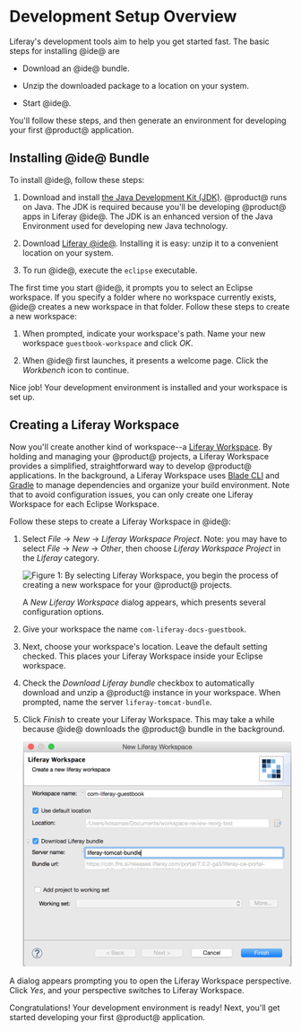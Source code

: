 # Development Setup Overview [](id=development-setup-overview)

Liferay's development tools aim to help you get started fast. The basic steps 
for installing @ide@ are

* Download an @ide@ bundle. 

* Unzip the downloaded package to a location on your system. 

* Start @ide@. 

You'll follow these steps, and then generate an environment for developing your 
first @product@ application. 

## Installing @ide@ Bundle [](id=installing-ide-bundle)

To install @ide@, follow these steps: 

1.  Download and install 
    [the Java Development Kit (JDK)](http://www.oracle.com/technetwork/java/javase/downloads/index.html). 
    @product@ runs on Java. The JDK is required because you'll be developing 
    @product@ apps in Liferay @ide@. The JDK is an enhanced version of the Java 
    Environment used for developing new Java technology. 

2.  Download 
    [Liferay @ide@](https://www.liferay.com/downloads/liferay-projects/liferay-ide).
    Installing it is easy: unzip it to a convenient location on your system. 

3. To run @ide@, execute the `eclipse` executable. 

The first time you start @ide@, it prompts you to select an Eclipse workspace. 
If you specify a folder where no workspace currently exists, @ide@ creates a new 
workspace in that folder. Follow these steps to create a new workspace:

1.  When prompted, indicate your workspace's path. Name your new workspace 
    `guestbook-workspace` and click *OK*. 

2.  When @ide@ first launches, it presents a welcome page. Click the *Workbench* 
    icon to continue. 

Nice job! Your development environment is installed and your workspace is set 
up. 

## Creating a Liferay Workspace [](id=creating-a-liferay-workspace)

Now you'll create another kind of workspace--a 
[Liferay Workspace](/develop/tutorials/-/knowledge_base/7-0/liferay-workspace). 
By holding and managing your @product@ projects, a Liferay Workspace provides a 
simplified, straightforward way to develop @product@ applications. In the 
background, a Liferay Workspace uses 
[Blade CLI](/develop/tutorials/-/knowledge_base/7-0/blade-cli) and 
[Gradle](https://gradle.org/) to manage dependencies and organize your build 
environment. Note that to avoid configuration issues, you can only create one 
Liferay Workspace for each Eclipse Workspace. 

Follow these steps to create a Liferay Workspace in @ide@:

1.  Select *File* &rarr; *New* &rarr; *Liferay Workspace Project*. Note: you may 
    have to select *File* &rarr; *New* &rarr; *Other*, then choose *Liferay 
    Workspace Project* in the *Liferay* category. 

    ![Figure 1: By selecting *Liferay Workspace*, you begin the process of creating a new workspace for your @product@ projects.](../../../images/selecting-liferay-workspace.png)

    A *New Liferay Workspace* dialog appears, which presents several 
    configuration options. 

2.  Give your workspace the name `com-liferay-docs-guestbook`. 

3.  Next, choose your workspace's location. Leave the default setting checked. 
    This places your Liferay Workspace inside your Eclipse workspace. 

4.  Check the *Download Liferay bundle* checkbox to automatically download and 
    unzip a @product@ instance in your workspace. When prompted, name the server 
    `liferay-tomcat-bundle`. 

5.  Click *Finish* to create your Liferay Workspace. This may take a while 
    because @ide@ downloads the @product@ bundle in the background. 

    ![Figure 2: Liferay @ide@ provides an easy-to-follow menu to create your Liferay Workspace.](../../../images/guestbook-workspace-menu.png)

A dialog appears prompting you to open the Liferay Workspace perspective. Click 
*Yes*, and your perspective switches to Liferay Workspace. 

Congratulations! Your development environment is ready! Next, you'll get started 
developing your first @product@ application. 
